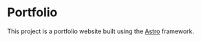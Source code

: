 # Portfolio

This project is a portfolio website built using the [Astro](https://astro.build/) framework.